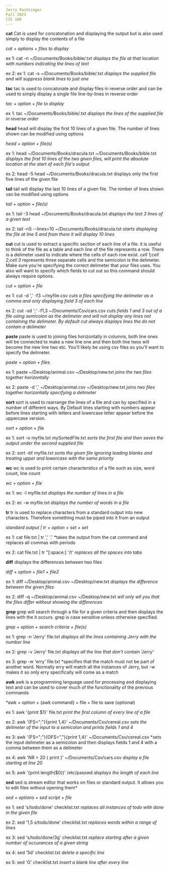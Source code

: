 ```yaml
---
Jerry Pachtinger
Fall 2023
CIS 106
---
```


**cat**
Cat is used for concatonation and displaying the output but is also used simply to display the contents of a file

*cat + options + files to display*

ex 1: cat -n ~/Documents/Books/bible/.txt
*displays the file at that location with numbers indicating the lines of text*

ex 2: ex 1: cat -s ~/Documents/Books/bible/.txt
*displays the supplied file and will suppress blank lines to just one*

**tac**
tac is used to concatonate and display files in reverse order and can be used to simply display a single file line-by-lines in reverse order

*tac + option + file to display*

ex 1: tac ~/Documents/Books/bible/.txt
*displays the lines of the supplied file in  reverse order*

**head**
head will display the first 10 lines of a given file. The number of lines shown can be  modified using options

*head + option + file(s)*

ex 1: head ~/Documents/Books/dracula.txt ~/Documents/Books/bible.txt 
*displays the first 10 lines of the two given files, will print the absolute location at the start of each file's output*

ex 2: head -5 head ~/Documents/Books/dracula.txt
displays only the first five lines of the given file

**tail**
tail will display the last 10 lines of a given file. The nimber of lines shown van be modified using options

*tail + option + file(s)*

ex 1: tail -3 head ~/Documents/Books/dracula.txt
*displays the last 3 lines of a given text*

ex 2: tail -n5 --lines=10 ~/Documents/Books/dracula.txt 
*starts displaying the file at line 5 and from there it will display 10 lines*

**cut**
cut is used to extract a specific section of each line of a file. it is useful to think of the file as a table and each line of the file represents a row. There is a delimeter used to indicate where the cells of each row exist. *cell 1;cell 2;cell 3* represents three separate cells and the semicolon is the delimeter. Make sure you're specifying the correct delimeter that your files uses. You also will want to specify which fields to cut out so this command should always require options.

*cut + option + file*

ex 1: cut -d ',' -f3 ~/myfile.csv
*cuts a files specifying the delimeter as a comma and only displaying field 3 of each line*

ex 2: cut -sd ';' -f1,3 ~/Documents/Csv/cars.csv
*cuts fields 1 and 3  out of a file using semicolon as the delimeter and will not display any lines not containing the delimeter. By default cut always displays lines tha do not contain a delimeter*

**paste**
paste is used to joining files horizontally in columns, both line ones will be connected to make a new line one and then both line twos will become the new line two etc. You'll likely be using csv files so you'll want to specify the delimeter. 

*paste + option + files*

ex 1: paste ~/Desktop/animal.csv ~/Desktop/new.txt 
*joins the two files together horizontally*

ex 2: paste -d ',' ~/Desktop/animal.csv ~/Desktop/new.txt
*joins two files together horizontally specifying a delimeter*

**sort**
sort is used to rearrange the lines of a file and can by specified in a number of different ways. By Default lines starting with numbers appear before lines starting with letters and lowercase letter appear before the uppercase version.

*sort + option + file*

ex 1: sort -o myfile.txt mySortedFile.txt
*sorts the first file and then saves the output under the second supplied file*

ex 2: sort -bf myfile.txt
*sorts the given file ignoring leading blanks and treating upper and lowercase with the same priority*

**wc**
wc is used to print  certain  characterstics of a file such as size, word count, line count

*wc + option + file*

ex 1: wc -l myfile.txt
*displays the number of lines in a file*

ex 2: ec -w myfile.txt
*displays the number of words in a file*

**tr**
tr is used to replace characters from a standard output into new characters. Therefore something must be piped into it from an output

*standard output | tr + option + set + set*

ex 1: cat file.txt | tr ',' '.'
*takes the output from the cat command and  replaces all commas with periods

ex 2: cat file.txt | tr "[:space:] '/t'
*replaces all the spaces into tabs*

**diff**
displays the differences between two files

*diff + option + file1 + file2*

ex 1: diff ~/Desktop/animal.csv ~/Desktop/new.txt 
*displays the difference between the given files*

ex 2: diff -q ~/Desktop/animal.csv ~/Desktop/new.txt
*will only wll you that the files differ without showing the differences*

**grep**
grep will search through a file for a given criteria and then displays the lines with the it occurs. grep is case sensitive unless otherwise specified.

*grep + option + search criteria + file(s)*

ex 1: grep -n 'Jerry' file.txt
*displays all the lines containing Jerry with the number line*

ex 2: grep -v 'Jerry' file.txt
*displays all the line that don't contain 'Jerry'*

ex 3: grep -w 'erry' file.txt
*specifies that the match must not be part of another word. Normally erry will match all the instances of Jerry, but -w makes it so only erry specifically will come as a match

**awk**
awk is a programming language used for processing and displaying text and can be used to cover much of the functionality of the previous commands

*awk + option + {awk command} + file + file to save (optional)

ex 1: awk '{print $1}' file.txt
*print the first column of every line of a file*

ex 2: awk '{FS=";"}{print $1,$4}' ~/Documents/Csv/cereal.csv
*sets the delimeter of the input to a semicolon and prints  fields 1 and 4*

ex 3: awk '{FS=";"}{OFS=","}{print $1,$4}' ~/Documents/Csv/cereal.csv
*sets the input delimeter as a semicolon and then displays fields 1 and 4 with a comma between them as a delimeter

ex 4: awk 'NR > 20 { print }' ~/Documents/Csv/cars.csv 
*display a file starting at line 20*

ex 5: awk '{print length($0)}' /etc/passwd
*displays the length of each line*

**sed**
sed is stream editor that works on files or standard output. It allows you to edit files without opening them*

*sed + options + sed script + file*

ex 1: sed 's/todo/done' checklist.txt
*replaces all instances of todo with done in the given file*

ex 2: sed '1,5 s/todo/done' checklist.txt
*replaces words within a range of lines*

ex 3: sed 's/todo/done/3g' checklist.txt
*replace starting after a given number of occurances of a given string*

ex 4: sed '5d' checklist.txt
*delete a specific line*

ex 5: sed 'G' checklist.txt
*insert a blank line after every line*

